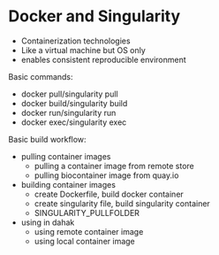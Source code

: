 # Docker and Singularity

- Containerization technologies
- Like a virtual machine but OS only
- enables consistent reproducible environment

Basic commands:

- docker pull/singularity pull
- docker build/singularity build
- docker run/singularity run
- docker exec/singularity exec

Basic build workflow:

- pulling container images
    - pulling a container image from remote store
    - pulling biocontainer image from quay.io
- building container images
    - create Dockerfile, build docker container
    - create singularity file, build singularity container
    - SINGULARITY_PULLFOLDER
- using in dahak
    - using remote container image
    - using local container image


